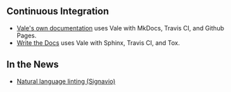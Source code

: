 ## Continuous Integration

- [Vale's own documentation](https://github.com/ValeLint/docs) uses Vale with MkDocs, Travis CI, and Github Pages.
- [Write the Docs](https://github.com/writethedocs/www) uses Vale with Sphinx, Travis CI, and Tox.

## In the News

- [Natural language linting (Signavio)](https://tech.signavio.com/2017/natural-language-linting)
